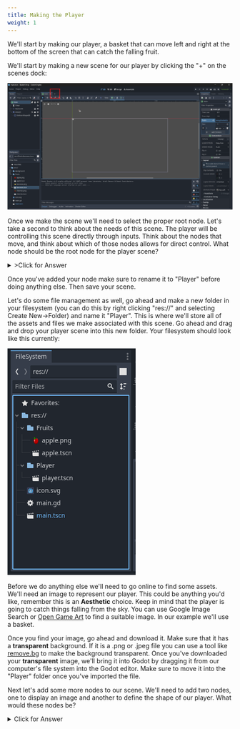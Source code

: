 ```yaml
---
title: Making the Player
weight: 1
---
```


We'll start by making our player, a basket that can move left and right at the bottom of the screen that can catch the falling fruit.

We'll start by making a new scene for our player by clicking the "+" on the scenes dock:

![Make a new scene](../../media/BasketCatchImages/NewScene1.png)

Once we make the scene we'll need to select the proper root node. Let's take a second to think about the needs of this scene. The player will be controlling this scene directly through inputs. Think about the nodes that move, and think about which of those nodes allows for direct control. What node should be the root node for the player scene?

<details>
<div class = "right-arrow"></div><summary>>Click for Answer</summary>

CharacterBody2D

</details>

Once you've added your node make sure to rename it to "Player" before doing anything else. Then save your scene.

Let's do some file management as well, go ahead and make a new folder in your filesystem (you can do this by right clicking "res://" and selecting Create New->Folder) and name it "Player". This is where we'll store all of the assets and files we make associated with this scene. Go ahead and drag and drop your player scene into this new folder. Your filesystem should look like this currently:

![The FileSystem](../../media/BasketCatchImages/basket-filesystem-1.png)

Before we do anything else we'll need to go online to find some assets. We'll need an image to represent our player. This could be anything you'd like, remember this is an **Aesthetic** choice. Keep in mind that the player is going to catch things falling from the sky. You can use Google Image Search or [Open Game Art](https://opengameart.org) to find a suitable image. In our example we'll use a basket.


Once you find your image, go ahead and download it. Make sure that it has a **transparent** background. If it is a .png or .jpeg file you can use a tool like [remove.bg](https://www.remove.bg/) to make the background transparent. Once you've downloaded your **transparent** image, we'll bring it into Godot by dragging it from our computer's file system into the Godot editor. Make sure to move it into the "Player" folder once you've imported the file.

Next let's add some more nodes to our scene. We'll need to add two nodes, one to display an image and another to define the shape of our player. What would these nodes be?

<details>
<summary>Click for Answer</summary>

Sprite2D (Image)

CollisionShape2D (Shape)

</details>

